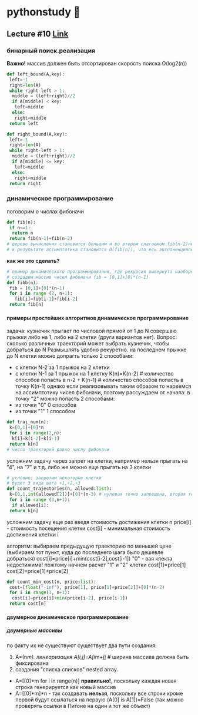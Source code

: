 # pythonstudy :memo:
## Lecture #10 [Link](https://www.youtube.com/watch?v=EdhN_gEDfUM)
### бинарный поиск.реализация

**Важно!** массив должен быть отсортирован
скорость поиска O(log2(n))

```python
def left_bound(A,key):
 left=-1
 right=len(A)
 while right-left > 1:
  middle = (left+right)//2
  if A[middle] < key:
   left=middle
  else:
   right=middle
 return left

def right_bound(A,key):
 left=-1
 right=len(A)
 while right-left > 1:
  middle = (left+right)//2
  if A[middle] <= key:
   left=middle
  else:
   right=middle
 return right
```
### динамическое программирование
поговорим о числах фибоначи

```python
def fib(n):
 if n<=1:
  return n
 return fib(n-1)+fib(n-2)
# дерево вычисления становится большим и во втором слагаемом fib(n-2)не используются результаты первого fib(n-1)
# в результате ассимптотика становится O(fib(n)), что есь экспоненциальный рост. Алгоритм крайне медленный. На бумаге будет гораздо быстрее
```
**как же это сделать?**

```python
# пример динамического программирования, где рекурсия вывернута наоборот
# создадим массив чисел фибоначи fib = [0,1]+[0]*(n-1)
def fibb(n):
 fib = [0,1]+[0]*(n-1)
 for i in range (2, n+1):
   fib[i]=fib[i-1]+fib[i-2]
 return fib[n]
```

#### примеры простейших алгоритмов динамическое программирование
задача:
кузнечик прыгает по числовой прямой от 1 до N совершаю прыжки либо на 1, либо на 2 клетки (други вариантов нет).
Вопрос: сколько различных траекторий может выбрать кузнечик, чтобы добраться до N
Размышлять удобно рекуретно. на последнем прыжке до N клетки можно допрагть только 2 способами:
* с клетки N-2 за 1 прыжок на 2 клетки
* с клетки N-1 за 1 прыжок на 1 клетку
K(n)=K(n-2) # количество способов попасть в n-2 + K(n-1) # количество способов попасть в точку K(n-1)
однако если реализовывать таким образом то нарвемся на ассимптотику чисел фибоначи, поэтому рассуждаем от начала:
в точку "2" можно попасть 2 способами:
* из точки "0" 0 способов
* из точки "1" 1 способом

```python
def traj_num(n):
 k=[0,1]+[0]*n
 for i in range(2,n):
  k[i]=k[i-2]+k[i-1]
 return k[n]
# число траекторий равно числу фибоначи
```
усложним задачу через запрет на клетки, например нельзя прыгать на "4", на "7" и т.д.
либо же можно еще прыгать на 3 клетки

```python
# условие: запретим некоторые клетки
# будет 3 вида шага +1,+2,+3
def count_trajectories(n, allowed:list):
 k=[0,1,int(allowed[2])]+[0]*(n-3) # нулевая точно запрещена, вторая тоно разрешена, мы на ней стоим
 for i in range (3,n+1):
  if allowed[i]:
 return k[n]
```

усложним задачу еще раз введя стоимость достижения клетки n
price[i] - стоимость посещения клетки
cost[i] - минимальная стоимость достижения клетки i

алгоритм:
выбираем предыдущую траекторию по меньшей цене (выбираем тот пункт, куда до последнего шага было дешевле добраться)
cost[i]=price[i]+min(cost[i-2],cost[i-1])
"0" - вая клекта недостижима! пожтому начнем расчет "1" и "2" клетки
cost[1]=price[1]
cost[2]=price[1]+price[2]

```python
def count_min_cost(n, price:list):
 cost=[float("-inf"), price[1], price[1]+price[2]]+[0]*(n-2)
 for i in range(3, n+1):
  cost[i]=price[i]+min(price[i-2], price[i-1])
 return cost[n]
```

#### двумерное динамическое программирование
##### двумерные массивы
по факту их не существуют
существует два пути создания:
1. A=(n*m). линеаризация A[i,j]=A[i*m+j] # ширина массива должна быть фиксирована
1. создания "списка списков" nested array. 
 * A=[[0]*m for i in range(n)] **правильно!**, поскольку каждая новая строка генерируется как новый массив
 * A=[[0]*m]*n - так создавать **нельзя**, поскольку все строки кроме первой будут ссылаться на первую (A[0] is A[1])=False (так можно проверять ссылки в Питоне на один и тот же объект)
